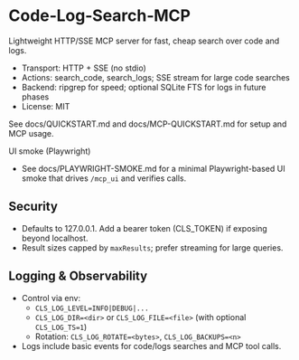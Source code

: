 # Code‑Log‑Search‑MCP

Lightweight HTTP/SSE MCP server for fast, cheap search over code and logs.

- Transport: HTTP + SSE (no stdio)
- Actions: search_code, search_logs; SSE stream for large code searches
- Backend: ripgrep for speed; optional SQLite FTS for logs in future phases
- License: MIT

See docs/QUICKSTART.md and docs/MCP-QUICKSTART.md for setup and MCP usage.

UI smoke (Playwright)
- See docs/PLAYWRIGHT-SMOKE.md for a minimal Playwright-based UI smoke that drives `/mcp_ui` and verifies calls.

## Security
- Defaults to 127.0.0.1. Add a bearer token (CLS_TOKEN) if exposing beyond localhost.
- Result sizes capped by `maxResults`; prefer streaming for large queries.

## Logging & Observability
- Control via env:
  - `CLS_LOG_LEVEL=INFO|DEBUG|...`
  - `CLS_LOG_DIR=<dir>` or `CLS_LOG_FILE=<file>` (with optional `CLS_LOG_TS=1`)
  - Rotation: `CLS_LOG_ROTATE=<bytes>`, `CLS_LOG_BACKUPS=<n>`
- Logs include basic events for code/logs searches and MCP tool calls.
